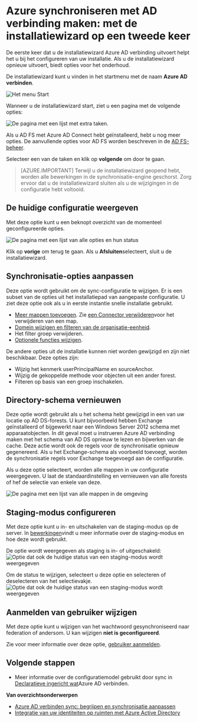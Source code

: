 <properties
    pageTitle="Azure synchroniseren met AD verbinding maken: met de installatiewizard op een tweede keer | Microsoft Azure"
    description="Wordt uitgelegd hoe de installatiewizard werkt voor de tweede keer dat u deze uitvoert."
    keywords="De installatiewizard Azure AD Connect kunt u de tweede keer dat u het uitvoeren van onderhoudsinstellingen configureren"
    services="active-directory"
    documentationCenter=""
    authors="andkjell"
    manager="femila"
    editor=""/>

<tags
    ms.service="active-directory"
    ms.workload="identity"
    ms.tgt_pltfrm="na"
    ms.devlang="na"
    ms.topic="article"
    ms.date="08/31/2016"
    ms.author="billmath"/>


# <a name="azure-ad-connect-sync-running-the-installation-wizard-a-second-time"></a>Azure synchroniseren met AD verbinding maken: met de installatiewizard op een tweede keer
De eerste keer dat u de installatiewizard Azure AD verbinding uitvoert helpt het u bij het configureren van uw installatie. Als u de installatiewizard opnieuw uitvoert, biedt opties voor het onderhoud.

De installatiewizard kunt u vinden in het startmenu met de naam **Azure AD verbinden**.

![Het menu Start](./media/active-directory-aadconnectsync-installation-wizard/startmenu.png)

Wanneer u de installatiewizard start, ziet u een pagina met de volgende opties:

![De pagina met een lijst met extra taken.](./media/active-directory-aadconnectsync-installation-wizard/additionaltasks.png)

Als u AD FS met Azure AD Connect hebt geïnstalleerd, hebt u nog meer opties. De aanvullende opties voor AD FS worden beschreven in de [AD FS-beheer](active-directory-aadconnect-federation-management.md#ad-fs-management).

Selecteer een van de taken en klik op **volgende** om door te gaan.

> [AZURE.IMPORTANT] Terwijl u de installatiewizard geopend hebt, worden alle bewerkingen in de synchronisatie-engine geschorst. Zorg ervoor dat u de installatiewizard sluiten als u de wijzigingen in de configuratie hebt voltooid.

## <a name="view-current-configuration"></a>De huidige configuratie weergeven
Met deze optie kunt u een beknopt overzicht van de momenteel geconfigureerde opties.

![De pagina met een lijst van alle opties en hun status](./media/active-directory-aadconnectsync-installation-wizard/viewconfig.png)

Klik op **vorige** om terug te gaan. Als u **Afsluiten**selecteert, sluit u de installatiewizard.

## <a name="customize-synchronization-options"></a>Synchronisatie-opties aanpassen
Deze optie wordt gebruikt om de sync-configuratie te wijzigen. Er is een subset van de opties uit het installatiepad van aangepaste configuratie. U ziet deze optie ook als u in eerste instantie snelle installatie gebruikt.

- [Meer mappen toevoegen](active-directory-aadconnect-get-started-custom.md#connect-your-directories). Zie [een Connector verwijderen](active-directory-aadconnectsync-service-manager-ui-connectors.md#delete)voor het verwijderen van een map.
- [Domein wijzigen en filteren van de organisatie-eenheid](active-directory-aadconnect-get-started-custom.md#domain-and-ou-filtering).
- Het filter groep verwijderen.
- [Optionele functies wijzigen](active-directory-aadconnect-get-started-custom.md#optional-features).

De andere opties uit de installatie kunnen niet worden gewijzigd en zijn niet beschikbaar. Deze opties zijn:

- Wijzig het kenmerk userPrincipalName en sourceAnchor.
- Wijzig de gekoppelde methode voor objecten uit een ander forest.
- Filteren op basis van een groep inschakelen.

## <a name="refresh-directory-schema"></a>Directory-schema vernieuwen
Deze optie wordt gebruikt als u het schema hebt gewijzigd in een van uw locatie op AD DS-forests. U kunt bijvoorbeeld hebben Exchange geïnstalleerd of bijgewerkt naar een Windows Server 2012 schema met apparaatobjecten. In dit geval moet u instrueren Azure AD verbinding maken met het schema van AD DS opnieuw te lezen en bijwerken van de cache. Deze actie wordt ook de regels voor de synchronisatie opnieuw gegenereerd. Als u het Exchange-schema als voorbeeld toevoegt, worden de synchronisatie regels voor Exchange toegevoegd aan de configuratie.

Als u deze optie selecteert, worden alle mappen in uw configuratie weergegeven. U laat de standaardinstelling en vernieuwen van alle forests of hef de selectie van enkele van deze.

![De pagina met een lijst van alle mappen in de omgeving](./media/active-directory-aadconnectsync-installation-wizard/refreshschema.png)

## <a name="configure-staging-mode"></a>Staging-modus configureren
Met deze optie kunt u in- en uitschakelen van de staging-modus op de server. In [bewerkingen](active-directory-aadconnectsync-operations.md#staging-mode)vindt u meer informatie over de staging-modus en hoe deze wordt gebruikt.

De optie wordt weergegeven als staging is in- of uitgeschakeld:  
![Optie dat ook de huidige status van een staging-modus wordt weergegeven](./media/active-directory-aadconnectsync-installation-wizard/stagingmodecurrentstate.png)

Om de status te wijzigen, selecteert u deze optie en selecteren of deselecteren van het selectievakje.  
![Optie dat ook de huidige status van een staging-modus wordt weergegeven](./media/active-directory-aadconnectsync-installation-wizard/stagingmodeenable.png)

## <a name="change-user-sign-in"></a>Aanmelden van gebruiker wijzigen
Met deze optie kunt u wijzigen van het wachtwoord gesynchroniseerd naar federation of andersom. U kan wijzigen **niet is geconfigureerd**.

Zie voor meer informatie over deze optie, [gebruiker aanmelden](active-directory-aadconnect-user-signin.md#changing-user-sign-in-method).

## <a name="next-steps"></a>Volgende stappen

- Meer informatie over de configuratiemodel gebruikt door sync in [Declaratieve ingericht wat](active-directory-aadconnectsync-understanding-declarative-provisioning.md)Azure AD verbinden.

**Van overzichtsonderwerpen**

- [Azure AD verbinden sync: begrijpen en synchronisatie aanpassen](active-directory-aadconnectsync-whatis.md)
- [Integratie van uw identiteiten op ruimten met Azure Active Directory](active-directory-aadconnect.md)
